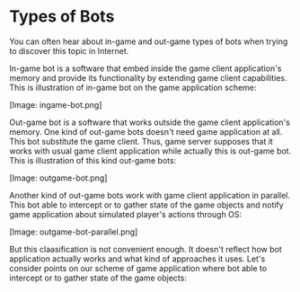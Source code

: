 # Types of Bots

You can often hear about in-game and out-game types of bots when trying to discover this topic in Internet.

In-game bot is a software that embed inside the game client application's memory and provide its functionality by extending game client capabilities. This is illustration of in-game bot on the game application scheme:

[Image: ingame-bot.png]

Out-game bot is a software that works outside the game client application's memory. One kind of out-game bots doesn't need game application at all. This bot substitute the game client. Thus, game server supposes that it works with usual game client application while actually this is out-game bot. This is illustration of this kind out-game bots:

[Image: outgame-bot.png]

Another kind of out-game bots work with game client application in parallel. This bot able to intercept or to gather state of the game objects and notify game application about simulated player's actions through OS:

[Image: outgame-bot-parallel.png]

But this claasification is not convenient enough. It doesn't reflect how bot application actually works and what kind of approaches it uses. Let's consider points on our scheme of game application where bot able to intercept or to gather state of the game objects:
